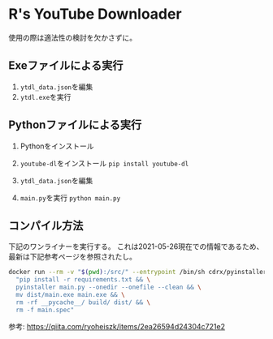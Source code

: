 # R's YouTube Downloader

使用の際は適法性の検討を欠かさずに。

## Exeファイルによる実行

1. `ytdl_data.json`を編集
2. `ytdl.exe`を実行

## Pythonファイルによる実行

1. Pythonをインストール

2. `youtube-dl`をインストール
  `pip install youtube-dl`

3. `ytdl_data.json`を編集

4. `main.py`を実行
  `python main.py`

## コンパイル方法

下記のワンライナーを実行する。
これは2021-05-26現在での情報であるため、最新は下記参考ページを参照されたし。

```bash
docker run --rm -v "$(pwd):/src/" --entrypoint /bin/sh cdrx/pyinstaller-windows -c \
  "pip install -r requirements.txt && \
  pyinstaller main.py --onedir --onefile --clean && \
  mv dist/main.exe main.exe && \
  rm -rf __pycache__/ build/ dist/ && \
  rm -f main.spec"
```

参考: <https://qiita.com/ryoheiszk/items/2ea26594d24304c721e2>
